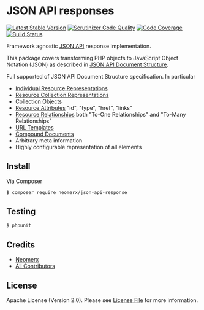 # JSON API responses

[![Latest Stable Version](https://poser.pugx.org/neomerx/json-api-response/v/stable.svg)](https://packagist.org/packages/neomerx/json-api-response)
[![Scrutinizer Code Quality](https://scrutinizer-ci.com/g/neomerx/json-api-response/badges/quality-score.png?b=master)](https://scrutinizer-ci.com/g/neomerx/json-api-response/?branch=master)
[![Code Coverage](https://scrutinizer-ci.com/g/neomerx/json-api-response/badges/coverage.png?b=master)](https://scrutinizer-ci.com/g/neomerx/json-api-response/?branch=master)
[![Build Status](https://travis-ci.org/neomerx/json-api-response.svg?branch=master)](https://travis-ci.org/neomerx/json-api-response)

Framework agnostic [JSON API](http://jsonapi.org/) response implementation.

This package covers transforming PHP objects to JavaScript Object Notation (JSON) as described in [JSON API Document Structure](http://jsonapi.org/format/#document-structure).

Full supported of JSON API Document Structure specification. In particular

 - [Individual Resource Representations](http://jsonapi.org/format/#document-structure-individual-resource-representations)
 - [Resource Collection Representations](http://jsonapi.org/format/#document-structure-resource-collection-representations)
 - [Collection Objects](http://jsonapi.org/format/#document-structure-collection-objects)
 - [Resource Attributes](http://jsonapi.org/format/#document-structure-resource-object-attributes) "id", "type", "href", "links"
 - [Resource Relationships](http://jsonapi.org/format/#document-structure-resource-relationships) both "To-One Relationships" and "To-Many Relationships"
 - [URL Templates](http://jsonapi.org/format/#document-structure-url-templates)
 - [Compound Documents](http://jsonapi.org/format/#document-structure-compound-documents)
 - Arbitrary meta information 
 - Highly configurable representation of all elements

## Install

Via Composer

``` bash
$ composer require neomerx/json-api-response
```

## Testing

``` bash
$ phpunit
```

## Credits

- [Neomerx](https://github.com/neomerx)
- [All Contributors](../../contributors)

## License

Apache License (Version 2.0). Please see [License File](LICENSE) for more information.
